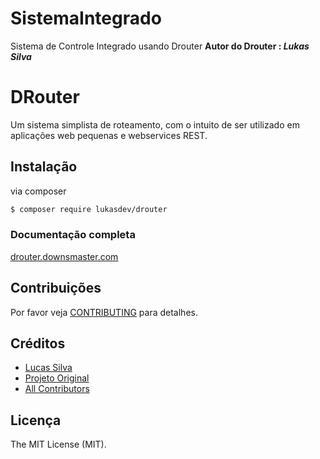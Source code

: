 # SistemaIntegrado
Sistema de Controle Integrado usando Drouter
<b>Autor do Drouter : <i>Lukas Silva</i></b>

# DRouter

Um sistema simplista de roteamento, com o intuito de ser utilizado em aplicações
web pequenas e webservices REST.

## Instalação
via composer

``` bash
$ composer require lukasdev/drouter
```

<h3>Documentação completa</h3>
<a href="http://drouter.downsmaster.com" target="_blank">drouter.downsmaster.com</a>

## Contribuições

Por favor veja [CONTRIBUTING](CONTRIBUTING.md) para detalhes.

## Créditos

- [Lucas Silva](https://github.com/lukasdev)
- [Projeto Original](https://github.com/lukasdev/DRouter)
- [All Contributors](https://github.com/lukasdev/DRouter/contributors)

## Licença

The MIT License (MIT).

